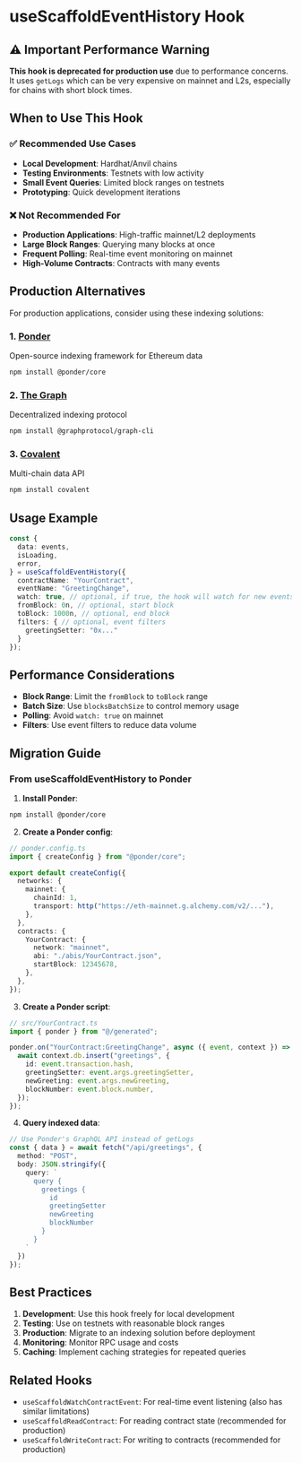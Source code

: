 # useScaffoldEventHistory Hook

## ⚠️ Important Performance Warning

**This hook is deprecated for production use** due to performance concerns. It uses `getLogs` which can be very expensive on mainnet and L2s, especially for chains with short block times.

## When to Use This Hook

### ✅ Recommended Use Cases
- **Local Development**: Hardhat/Anvil chains
- **Testing Environments**: Testnets with low activity
- **Small Event Queries**: Limited block ranges on testnets
- **Prototyping**: Quick development iterations

### ❌ Not Recommended For
- **Production Applications**: High-traffic mainnet/L2 deployments
- **Large Block Ranges**: Querying many blocks at once
- **Frequent Polling**: Real-time event monitoring on mainnet
- **High-Volume Contracts**: Contracts with many events

## Production Alternatives

For production applications, consider using these indexing solutions:

### 1. [Ponder](https://ponder.sh/)
Open-source indexing framework for Ethereum data
```bash
npm install @ponder/core
```

### 2. [The Graph](https://thegraph.com/)
Decentralized indexing protocol
```bash
npm install @graphprotocol/graph-cli
```

### 3. [Covalent](https://www.covalenthq.com/)
Multi-chain data API
```bash
npm install covalent
```

## Usage Example

```typescript
const {
  data: events,
  isLoading,
  error,
} = useScaffoldEventHistory({
  contractName: "YourContract",
  eventName: "GreetingChange",
  watch: true, // optional, if true, the hook will watch for new events
  fromBlock: 0n, // optional, start block
  toBlock: 1000n, // optional, end block
  filters: { // optional, event filters
    greetingSetter: "0x..."
  }
});
```

## Performance Considerations

- **Block Range**: Limit the `fromBlock` to `toBlock` range
- **Batch Size**: Use `blocksBatchSize` to control memory usage
- **Polling**: Avoid `watch: true` on mainnet
- **Filters**: Use event filters to reduce data volume

## Migration Guide

### From useScaffoldEventHistory to Ponder

1. **Install Ponder**:
```bash
npm install @ponder/core
```

2. **Create a Ponder config**:
```typescript
// ponder.config.ts
import { createConfig } from "@ponder/core";

export default createConfig({
  networks: {
    mainnet: {
      chainId: 1,
      transport: http("https://eth-mainnet.g.alchemy.com/v2/..."),
    },
  },
  contracts: {
    YourContract: {
      network: "mainnet",
      abi: "./abis/YourContract.json",
      startBlock: 12345678,
    },
  },
});
```

3. **Create a Ponder script**:
```typescript
// src/YourContract.ts
import { ponder } from "@/generated";

ponder.on("YourContract:GreetingChange", async ({ event, context }) => {
  await context.db.insert("greetings", {
    id: event.transaction.hash,
    greetingSetter: event.args.greetingSetter,
    newGreeting: event.args.newGreeting,
    blockNumber: event.block.number,
  });
});
```

4. **Query indexed data**:
```typescript
// Use Ponder's GraphQL API instead of getLogs
const { data } = await fetch("/api/greetings", {
  method: "POST",
  body: JSON.stringify({
    query: `
      query {
        greetings {
          id
          greetingSetter
          newGreeting
          blockNumber
        }
      }
    `
  })
});
```

## Best Practices

1. **Development**: Use this hook freely for local development
2. **Testing**: Use on testnets with reasonable block ranges
3. **Production**: Migrate to an indexing solution before deployment
4. **Monitoring**: Monitor RPC usage and costs
5. **Caching**: Implement caching strategies for repeated queries

## Related Hooks

- `useScaffoldWatchContractEvent`: For real-time event listening (also has similar limitations)
- `useScaffoldReadContract`: For reading contract state (recommended for production)
- `useScaffoldWriteContract`: For writing to contracts (recommended for production)
